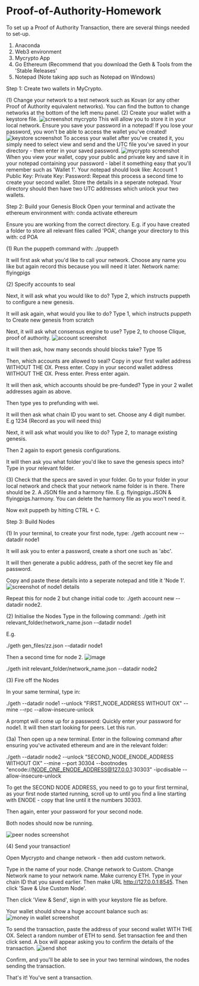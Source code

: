 # Proof-of-Authority-Homework

To set up a Proof of Authority Transaction, there are several things needed to set-up.
1. Anaconda
2. Web3 environment 
3. Mycrypto App
4. Go Ethereum (Recommend that you download the Geth & Tools from the 'Stable Releases'
5. Notepad (Note taking app such as Notepad on Windows)

Step 1: Create two wallets in MyCrypto. 

(1) Change your network to a test network such as Kovan (or any other Proof of Authority equivalent networks). You can find the button to change networks at the bottom of the left menu panel. 
(2) Create your wallet with a keystore file. ![screenshot mycrypto](https://user-images.githubusercontent.com/76278469/127755363-138f2a6c-24a3-4e16-badf-48b7fe685b4e.PNG)
This will allow you to store it in your local network. Ensure you save your password in a notepad! If you lose your password, you won't be able to access the wallet you've created! ![keystore screenshot](https://user-images.githubusercontent.com/76278469/127755386-c561079b-3bbf-4b25-8e9f-e308787f5c09.PNG)
To access your wallet after you've created it, you simply need to select view and send and the UTC file you've saved in your directory - then enter in your saved password. ![mycrypto screenshot](https://user-images.githubusercontent.com/76278469/127755395-63a13226-cd58-479b-8524-2824cee34672.PNG)
When you view your wallet, copy your public and private key and save it in your notepad containing your password - label it something easy that you'll remember such as 'Wallet 1'. 
Your notepad should look like:
Account 1
Public Key:
Private Key:
Password:
Repeat this process a second time to create your second wallet. Store the details in a seperate notepad. Your directory should then have two UTC addresses which unlock your two wallets. 

Step 2: Build your Genesis Block
Open your terminal and activate the ethereum environment with:
conda activate ethereum

Ensure you are working from the correct directory. E.g. if you have created a folder to store all relevant files called 'POA', change your directory to this with:
cd POA 

(1) Run the puppeth command with:
./puppeth

It will first ask what you'd like to call your network. Choose any name you like but again record this because you will need it later. 
Network name: flyingpigs

(2) Specify accounts to seal 

Next, it will ask what you would like to do?
Type 2, which instructs puppeth to configure a new genesis.

It will ask again, what would you like to do?
Type 1, which instructs puppeth to Create new genesis from scratch 

Next, it will ask what consensus engine to use?
Type 2, to choose Clique, proof of authority. 
![account screenshot](https://user-images.githubusercontent.com/76278469/127755525-5ae5726d-428c-406f-9962-a68b734f36ff.PNG)

It will then ask, how many seconds should blocks take?
Type 15 

Then, which accounts are allowed to seal?
Copy in your first wallet address WITHOUT THE OX. Press enter.
Copy in your second wallet address WITHOUT THE OX. Press enter.
Press enter again. 

It will then ask, which accounts should be pre-funded?
Type in your 2 wallet addresses again as above.

Then type yes to prefunding with wei. 

It will then ask what chain ID you want to set. Choose any 4 digit number. 
E.g 1234 (Record as you will need this)

Next, it will ask what would you like to do?
Type 2, to manage existing genesis. 

Then 2 again to export genesis configurations. 

It will then ask you what folder you'd like to save the genesis specs into?
Type in your relevant folder.

(3) Check that the specs are saved in your folder. 
Go to your folder in your local network and check that your network name folder is in there. There should be 2. A JSON file and a harmony file. 
E.g. flyingpigs.JSON & flyingpigs.harmony.
You can delete the harmony file as you won't need it. 


Now exit puppeth by hitting CTRL + C. 

Step 3: Build Nodes

(1) In your terminal, to create your first node, type:
./geth account new --datadir node1

It will ask you to enter a password, create a short one such as 'abc'. 

It will then generate a public address, path of the secret key file and password. 

Copy and paste these details into a seperate notepad and title it 'Node 1'. ![screenshot of node1 details](https://user-images.githubusercontent.com/76278469/127755644-d1dbf030-e8bb-455d-bde9-834779a9ab4a.PNG)

Repeat this for node 2 but change initial code to:
./geth account new --datadir node2.

(2) Initialise the Nodes
Type in the following command:
./geth init relevant_folder/network_name.json --datadir node1

E.g. 

./geth gen_files/zz.json --datadir node1

Then a second time for node 2.
![image](https://user-images.githubusercontent.com/76278469/127755714-4fc04c95-b5d3-493f-956e-39d53325af02.png)


./geth init relevant_folder/network_name.json --datadir node2

(3) Fire off the Nodes

In your same terminal, type in:

./geth --datadir node1 --unlock "FIRST_NODE_ADDRESS WITHOUT OX" --mine --rpc --allow-insecure-unlock

A prompt will come up for a password: Quickly enter your password for node1. It will then start looking for peers. Let this run. 

(3a) Then open up a new terminal. Enter in the following command after ensuring you've activated ethereum and are in the relevant folder:

./geth --datadir node2 --unlock "SECOND_NODE_ENODE_ADDRESS WITHOUT OX" --mine --port 30304 --bootnodes "encode://NODE_ONE_ENODE_ADDRESS@127.0.0.1:30303" -ipcdisable --allow-insecure-unlock

To get the SECOND NODE ADDRESS, you need to go to your first terminal, as your first node started running, scroll up to until you find a line starting with ENODE - copy that line until it the numbers 30303.

Then again, enter your password for your second node. 

Both nodes should now be running. 

![peer nodes screenshot](https://user-images.githubusercontent.com/76278469/127755810-e7920d6c-dd95-4ee7-a728-82701232d5c4.PNG)


(4) Send your transaction!

Open Mycrypto and change network - then add custom network. 

Type in the name of your node. Change network to Custom. 
Change Network name to your network name. Make currency ETH. Type in your chain ID that you saved earlier. 
Then make URL http://127.0.0.1:8545. 
Then click 'Save & Use Custom Node'. 

Then click 'View & Send', sign in with your keystore file as before.

Your wallet should show a huge account balance such as:
![money in wallet screenshot](https://user-images.githubusercontent.com/76278469/127755873-3667a6ed-1057-4b4b-80eb-541f7e8e2f08.PNG)

To send the transaction, paste the address of your second wallet WITH THE OX. 
Select a random number of ETH to send. Set transaction fee and then click send. A box will appear asking you to confirm the details of the transaction.
![send shot](https://user-images.githubusercontent.com/76278469/127755891-b3d3e328-9f4a-4d7a-b838-b7da15b97510.PNG)

Confirm, and you'll be able to see in your two terminal windows, the nodes sending the transaction. 

That's it! You've sent a transaction. 
